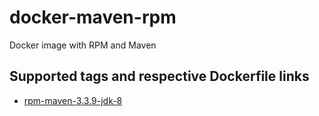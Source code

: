 docker-maven-rpm
====================

Docker image with RPM and Maven

## Supported tags and respective Dockerfile links

* [rpm-maven-3.3.9-jdk-8](https://github.com/xavier-calland/docker-rpm-maven/blob/master/rpm-maven-3.3.9-jdk-8/Dockerfile)
